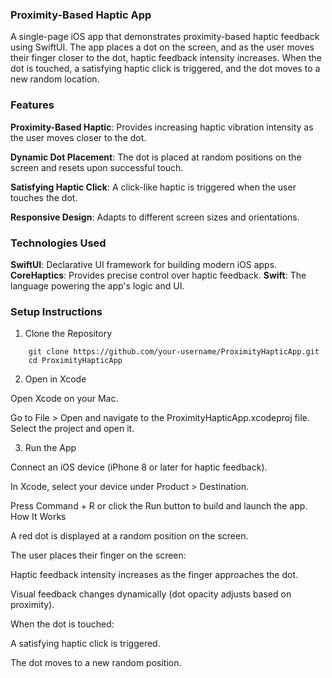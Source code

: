 ### Proximity-Based Haptic App
A single-page iOS app that demonstrates proximity-based haptic feedback using SwiftUI. The app places a dot on the screen, and as the user moves their finger closer to the dot, haptic feedback intensity increases. When the dot is touched, a satisfying haptic click is triggered, and the dot moves to a new random location.

### Features
**Proximity-Based Haptic**:
Provides increasing haptic vibration intensity as the user moves closer to the dot.

**Dynamic Dot Placement**:
The dot is placed at random positions on the screen and resets upon successful touch.

**Satisfying Haptic Click**:
A click-like haptic is triggered when the user touches the dot.

**Responsive Design**:
Adapts to different screen sizes and orientations.

### Technologies Used
**SwiftUI**: Declarative UI framework for building modern iOS apps.
**CoreHaptics**: Provides precise control over haptic feedback.
**Swift**: The language powering the app's logic and UI.

### Setup Instructions
1. Clone the Repository
```
    git clone https://github.com/your-username/ProximityHapticApp.git
    cd ProximityHapticApp
```

2. Open in Xcode

Open Xcode on your Mac.

Go to File > Open and navigate to the ProximityHapticApp.xcodeproj file.
Select the project and open it.

3. Run the App

Connect an iOS device (iPhone 8 or later for haptic feedback).

In Xcode, select your device under Product > Destination.

Press Command + R or click the Run button to build and launch the app.
How It Works

A red dot is displayed at a random position on the screen.

The user places their finger on the screen:

Haptic feedback intensity increases as the finger approaches the dot.

Visual feedback changes dynamically (dot opacity adjusts based on proximity).

When the dot is touched:

A satisfying haptic click is triggered.

The dot moves to a new random position.
